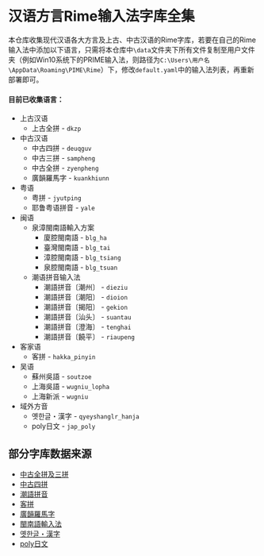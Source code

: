 # 汉语方言Rime输入法字库全集

本仓库收集现代汉语各大方言及上古、中古汉语的Rime字库，若要在自己的Rime输入法中添加以下语言，只需将本仓库中`\data`文件夹下所有文件复制至用户文件夹（例如Win10系统下的PRIME输入法，则路径为`C:\Users\用户名\AppData\Roaming\PIME\Rime`）下，修改`default.yaml`中的输入法列表，再重新部署即可。

#### 目前已收集语言：

- 上古汉语
    - 上古全拼 - `dkzp`
- 中古汉语
    - 中古四拼 - `deuqguv`
    - 中古三拼 - `sampheng`
    - 中古全拼 - `zyenpheng`
    - 廣韻羅馬字 - `kuankhiunn`
- 粤语
    - 粤拼 - `jyutping`
    - 耶鲁粤语拼音 - `yale`
- 闽语
    - 泉漳閩南語輸入方案
        - 廈腔閩南語 - `blg_ha`
        - 臺灣閩南語 - `blg_tai`
        - 漳腔閩南語 - `blg_tsiang`
        - 泉腔閩南語 - `blg_tsuan`
    - 潮语拼音输入法
        - 潮語拼音〔潮州〕 - `dieziu`
        - 潮語拼音〔潮阳〕 - `dioion`
        - 潮語拼音〔揭阳〕 - `gekion`
        - 潮語拼音〔汕头〕 - `suantau`
        - 潮語拼音〔澄海〕 - `tenghai`
        - 潮語拼音〔饒平〕 - `riaupeng`
- 客家语
    - 客拼 - `hakka_pinyin`
- 吴语
    - 蘇州吳語 - `soutzoe`
    - 上海吳語 - `wugniu_lopha`
    - 上海新派 - `wugniu`
- 域外方音
    - 옛한글・漢字 - `qyeyshanglr_hanja`
    - poly日文 - `jap_poly`

## 部分字库数据来源

- [中古全拼及三拼](https://github.com/biopolyhedron/rime-middle-chinese)
- [中古四拼](https://github.com/inzoi/inzoi.github.io)
- [潮語拼音](https://github.com/Kahaani/dieghv)
- [客拼](https://pan.baidu.com/s/1gd1JtdT#list/path=%2F)
- [廣韻羅馬字](https://gist.github.com/lotem/3950485)
- [閩南語輸入法](https://pan.baidu.com/share/link?shareid=875603941&uk=1043098103)
- [옛한글・漢字](https://github.com/biopolyhedron/rime-qyeyshanglr-hanja)
- [poly日文](https://github.com/biopolyhedron/rime-jap-poly)